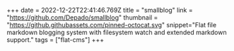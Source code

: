 +++
date = 2022-12-22T22:41:46.769Z
title = "smallblog"
link = "https://github.com/Depado/smallblog"
thumbnail = "https://github.githubassets.com/pinned-octocat.svg"
snippet="Flat file markdown blogging system with filesystem watch and extended markdown support."
tags = ["flat-cms"]
+++
